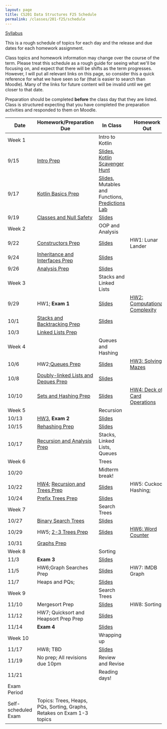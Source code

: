 ```yaml
---
layout: page
title: CS201 Data Structures F25 Schedule
permalink: /classes/201-f25/schedule
---
```


[Syllabus](syllabus)

This is a rough schedule of topics for each day and the release and due dates for each homework assignment.

Class topics and homework information may change over the course of the term. Please treat this schedule as a rough guide for seeing what we'll be focusing on, and expect that there will be shifts as the term progresses. However, I will put all relevant links on this page, so consider this a quick reference for what we have seen so far (that is easier to search than Moodle). Many of the links for future content will be invalid until we get closer to that date.

Preparation should be completed **before** the class day that they are listed. Class is structured expecting that you have completed the preparation activities and responded to them on Moodle.

| Date	| Homework/Preparation Due	| In Class |	Homework Out |
| ------- | --------------- | ------------- | -------------- |
| Week 1 | | Intro to Kotlin | |
| 9/15| [Intro Prep](intro-prep) | [Slides](https://docs.google.com/presentation/d/1klzu1ol4JahGk7Q0FUOgYIzOKGxG5Cnz6QX-YA4iWVk/edit?usp=sharing), [Kotlin Scavenger Hunt](kotlin-lab)| |
| 9/17 | [Kotlin Basics Prep](kotlin-basics-prep) | [Slides](https://docs.google.com/presentation/d/1w0WABIXjEGIQW2Fi9ZDA9QEd7byLyM5xP31b4dx3_2Q/edit?usp=sharing), Mutables and Functions, [Predictions Lab](kotlin-predictions-lab) |	 |
| 9/19 | [Classes and Null Safety](classes-null-prep)	|  [Slides]() |	 |
| Week 2 | | OOP and Analysis| |
| 9/22 | [Constructors Prep]() 	|	  [Slides]() |HW1: Lunar Lander |
| 9/24 | [Inheritance and Interfaces Prep]()   |	[Slides]() 	| |
| 9/26 | [Analysis Prep]()| [Slides]()	| |
| Week 3 | | Stacks and Linked Lists | |
| 9/29 | HW1;  **Exam 1**   | [Slides]()  | [HW2: Computational Complexity](hw2) |
| 10/1 | [Stacks and Backtracking Prep]()   |		[Slides]()	|  |
| 10/3 | [Linked Lists Prep]() |	 	| |
| Week 4 | | Queues and Hashing| |
| 10/6 |HW2;[Queues Prep]() | [Slides]() | [HW3: Solving Mazes](hw3) |
| 10/8 |  [Doubly-linked Lists and Deques Prep]() |	[Slides]()	| |
| 10/10 | [Sets and Hashing Prep]() |[Slides]() | [HW4: Deck of Card Operations](hw4)|
| Week 5 |  | Recursion | |
| 10/13 |[HW3](hw3),	  **Exam 2**	| [Slides]()	|  |
| 10/15 |   [Rehashing Prep]() |	[Slides]()	|   |
| 10/17	|[Recursion and Analysis Prep]()   |	Stacks, Linked Lists, Queues	| |
| Week 6 | | Trees| |
| 10/20 |  | Midterm break! | |
| 10/22 |  [HW4](hw4); [Recursion and Trees Prep]()  |[Slides]()	|HW5: Cuckoo Hashing;  |
| 10/24 |  [Prefix Trees Prep]() |	[Slides]() | |
| Week 7 | | Search Trees | |
| 10/27 | [Binary Search Trees]()  | [Slides]() | |
| 10/29 |	HW5; [2-3 Trees Prep]() | [Slides]()|  [HW6: Word Counter](hw6) |
| 10/31 | [Graphs Prep]()  |			| |
| Week 8 | | Sorting | |
| 11/3 | **Exam 3**    | [Slides]()	 |   |	
| 11/5 | HW6;Graph Searches Prep   	| [Slides]() | 	HW7: IMDB Graph  |
| 11/7 | Heaps and PQs;   | [Slides]()	|  |	
| Week 9 | | Search Trees | |
| 11/10 |  Mergesort Prep  | [Slides]() | HW8: Sorting  |
| 11/12 | HW7; Quicksort and Heapsort Prep Prep | [Slides]() 	 | 	 |
| 11/14	| **Exam 4** | [Slides]()  |  |
| Week 10 | | Wrapping up | |
| 11/17 | HW8; TBD | [Slides]() | |
| 11/19 | No prep; All revisions due 10pm | Review and Revise | |
| 11/21 |  | Reading days!| |
| Exam Period | | | |
| Self-scheduled Exam | Topics: Trees, Heaps, PQs, Sorting, Graphs, Retakes on Exam 1-3 topics |  | |